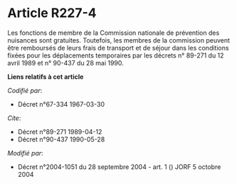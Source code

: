 # Article R227-4

Les fonctions de membre de la Commission nationale de prévention des nuisances sont gratuites. Toutefois, les membres de la
commission peuvent être remboursés de leurs frais de transport et de séjour dans les conditions fixées pour les déplacements
temporaires par les décrets n° 89-271 du 12 avril 1989 et n° 90-437 du 28 mai 1990.

**Liens relatifs à cet article**

_Codifié par_:

  - Décret n°67-334 1967-03-30

_Cite_:

  - Décret n°89-271 1989-04-12
  - Décret n°90-437 1990-05-28

_Modifié par_:

  - Décret n°2004-1051 du 28 septembre 2004 - art. 1 () JORF 5 octobre 2004
